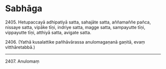 

# Sabhāga






2405\. Hetupaccayā adhipatiyā satta, sahajāte satta, aññamaññe pañca, nissaye satta, vipāke tīṇi, indriye satta, magge satta, sampayutte tīṇi, vippayutte tīṇi, atthiyā satta, avigate satta.

2406\. (Yathā kusalattike pañhāvārassa anulomagaṇanā gaṇitā, evaṃ vitthāretabbā.)

---

2407\. Anulomaṃ





